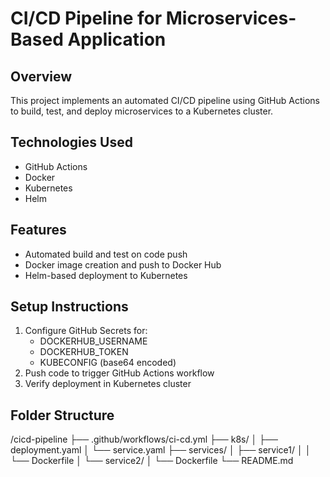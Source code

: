 # CI/CD Pipeline for Microservices-Based Application

## Overview
This project implements an automated CI/CD pipeline using GitHub Actions to build, test, and deploy microservices to a Kubernetes cluster.

## Technologies Used
- GitHub Actions
- Docker
- Kubernetes
- Helm

## Features
- Automated build and test on code push
- Docker image creation and push to Docker Hub
- Helm-based deployment to Kubernetes

## Setup Instructions
1. Configure GitHub Secrets for:
   - DOCKERHUB_USERNAME
   - DOCKERHUB_TOKEN
   - KUBECONFIG (base64 encoded)
2. Push code to trigger GitHub Actions workflow
3. Verify deployment in Kubernetes cluster

## Folder Structure
/cicd-pipeline
├── .github/workflows/ci-cd.yml
├── k8s/
│ ├── deployment.yaml
│ └── service.yaml
├── services/
│ ├── service1/
│ │ └── Dockerfile
│ └── service2/
│ └── Dockerfile
└── README.md
